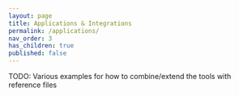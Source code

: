 ```yaml
---
layout: page
title: Applications & Integrations
permalink: /applications/
nav_order: 3
has_children: true
published: false
---
```


TODO: Various examples for how to combine/extend the tools with reference files
